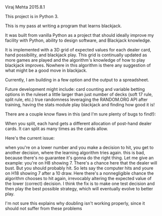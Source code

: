 Viraj Mehta
2015.8.1

This project is in Python 3.

This is my pass at writing a program that learns blackjack.

It was built from vanilla Python as a project that should ideally improve my facility with Python, ability to design software, and Blackjack knowledge.

It is implemented with a 3D grid of expected values for each dealer card, hand possibility, and blackjack play.  This grid is continually updated as more games are played and the algorithm's knowledge of how to play blackjack improves.  Nowhere in this algorithm is there any suggestion of what might be a good move in blackjack.

Currently, I am building in a few option and the output to a spreadsheet.

Future development might include:
card counting and variable betting 
options in the ruleset a little larger than just number of decks (soft 17 rule, split rule, etc.)
true randomness leveraging the RANDOM.ORG API 
after training, having the stats module play blackjack and finding how good it is!

There are a couple know flaws in this (and I'm sure plenty of bugs to find!):

When you split, each hand gets a different allocation of post-hand dealer cards.
It can split as many times as the cards allow.


Here's the current issue:

when you're on a lower number and you make a decision to hit, you get to another decision, where the learning algorithm tries again.  this is bad, because there's no guarantee it's gonna do the right thing.  Let me give an example: you're on H8 showing 7.  There's a chance here that the dealer will bust.  But you should probably hit.  So lets say the computer hits and youre on H18 showing 7 after a 10 draw.  Here there's a nonnegligible chance the algorithm chooses to hit again, irrevocably altering the expected value of the lower (correct) decision.  I think the fix is to make one test decision and then play the best possible strategy, which will eventually evolve to better play.

I'm not sure this explains why doubling isn't working properly, since it should not suffer from these problems
